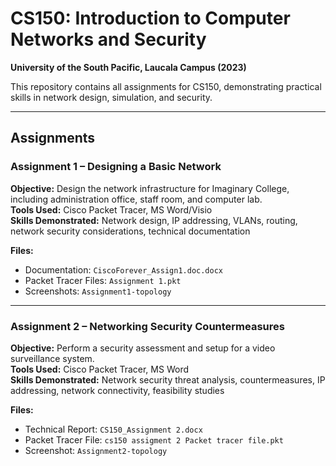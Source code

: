 # CS150: Introduction to Computer Networks and Security
**University of the South Pacific, Laucala Campus (2023)**

This repository contains all assignments for CS150, demonstrating practical skills in network design, simulation, and security.

---

## Assignments

### Assignment 1 – Designing a Basic Network
**Objective:** Design the network infrastructure for Imaginary College, including administration office, staff room, and computer lab.  
**Tools Used:** Cisco Packet Tracer, MS Word/Visio  
**Skills Demonstrated:** Network design, IP addressing, VLANs, routing, network security considerations, technical documentation  

**Files:**
- Documentation: `CiscoForever_Assign1.doc.docx`
- Packet Tracer Files: `Assignment 1.pkt`
- Screenshots: `Assignment1-topology`

---

### Assignment 2 – Networking Security Countermeasures
**Objective:** Perform a security assessment and setup for a video surveillance system.  
**Tools Used:** Cisco Packet Tracer, MS Word  
**Skills Demonstrated:** Network security threat analysis, countermeasures, IP addressing, network connectivity, feasibility studies  

**Files:**
- Technical Report: `CS150_Assignment 2.docx`
- Packet Tracer File: `cs150 assigment 2 Packet tracer file.pkt`
- Screenshot: `Assignment2-topology`
